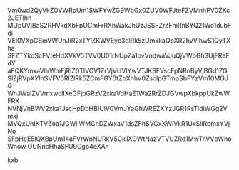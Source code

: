 Vm0wd2QyVkZOVWRpUm1SWFYwZG9WbGx0ZUV0WFJteFZVMnhPV0ZKc2JETlhh
MUpUVjBaS2RHVkdXbFpOCmFrRXhWakJhUzJSSFZrZFhiRnBYQ21Wc1dubFdi
VEI0VXpGSmVWUnJiR2xTYlZKWVEyc3dlRk5zUmxkaQpXR2hvVlhwS1QyTXha
SFZTYkdScFVteHdXVkV5TVV0U01rNUpZa1pvVndwaVJuQjVWbGh3UjFReFdY
aFQKYmxaVllrWmFjRlZ0TlVOV1ZrVjVUVlYwVTJKSFVscFpNRnByVjBGd1ZG
SlZjRVpXYlhSVFV6RlZlRk5ZCmFGY0tZbXhhV0ZsclpGTmpSbFYzVm10MGJG
WnJWalZVVmxwcllXeGFjbGRzV2xkaVdHaE1Wa2RrZDJGVwpXbkppUkZwWFRX
NVNjVnBWV2xka1JscHpDbHBIUlV0VmJYaGhWREZXYzJGR1RsTldiWGg2Vmxj
MVQxUnIKTVZoa1JGWllWMGhDZWxaV1dsZFhSVGxXWlVkR1UxSllRbmxYVjNo
SFpHeE5lQXBpUm14aFVrWnNURkV5Ck1XOWtNazVTVUZRd1MwTnVVbWhoWnow
OUNncHhaSFU9Cgp4eXA=

kxb